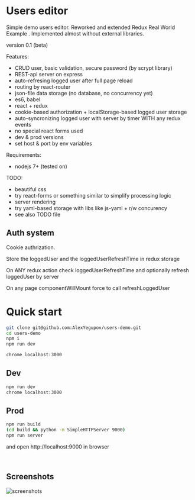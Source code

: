 # Users editor

Simple demo users editor.
Reworked and extended Redux Real World Example .
Implemented almost without external libraries.

version 0.1 (beta)

Features:
* CRUD user, basic validation, secure password (by scrypt library)
* REST-api server on express
* auto-refresing logged user after full page reload
* routing by react-router
* json-file data storage (no database, no concurrency yet)
* es6, babel
* react + redux
* cookie-based authorization + localStorage-based logged user storage
* auto-syncronizing logged user with server by timer WITH any redux events
* no special react forms used
* dev & prod versions
* set host & port by env variables

Requirements:
* nodejs 7+ (tested on)

TODO:
* beautiful css
* try react-forms or something similar to simplify processing logic
* server rendering
* try yaml-based storage with libs like js-yaml + r/w concurency
* see also TODO file


## Auth system
Cookie authrization.

Store the loggedUser and the loggedUserRefreshTime in redux storage

On ANY redux action check loggedUserRefreshTime and optionally refresh loggedUser by server

On any page componentWillMount force to call refreshLoggedUser


# Quick start

```sh
git clone git@github.com:AlexYegupov/users-demo.git
cd users-demo
npm i
npm run dev

chrome localhost:3000
```


## Dev
```sh
npm run dev
chrome localhost:3000
```

## Prod

```sh
npm run build
(cd build && python -m SimpleHTTPServer 9000)
npm run server
```
and open http://localhost:9000 in browser

​
## Screenshots
![screenshots](https://raw.githubusercontent.com/AlexYegupov/users-demo/master/screenshots.png)

